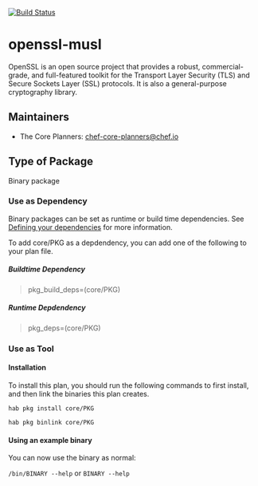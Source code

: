 [![Build Status](https://dev.azure.com/chefcorp-partnerengineering/Chef%20Base%20Plans/_apis/build/status/chef-base-plans.openssl-musl?branchName=master)](https://dev.azure.com/chefcorp-partnerengineering/Chef%20Base%20Plans/_build/latest?definitionId=176&branchName=master)

# openssl-musl

OpenSSL is an open source project that provides a robust, commercial-grade, and full-featured toolkit for the Transport Layer Security (TLS) and Secure Sockets Layer (SSL) protocols. It is also a general-purpose cryptography library.

## Maintainers

* The Core Planners: <chef-core-planners@chef.io>

## Type of Package

Binary package

### Use as Dependency

Binary packages can be set as runtime or build time dependencies. See [Defining your dependencies](https://www.habitat.sh/docs/developing-packages/developing-packages/#sts=Define%20Your%20Dependencies) for more information.

To add core/PKG as a depdendency, you can add one of the following to your plan file.

##### Buildtime Dependency

> pkg_build_deps=(core/PKG)

##### Runtime Depdendency

> pkg_deps=(core/PKG)

### Use as Tool

#### Installation

To install this plan, you should run the following commands to first install, and then link the binaries this plan creates.

`hab pkg install core/PKG`

>

`hab pkg binlink core/PKG`

>

#### Using an example binary
You can now use the binary as normal:

`/bin/BINARY --help` or `BINARY --help`

```

```
